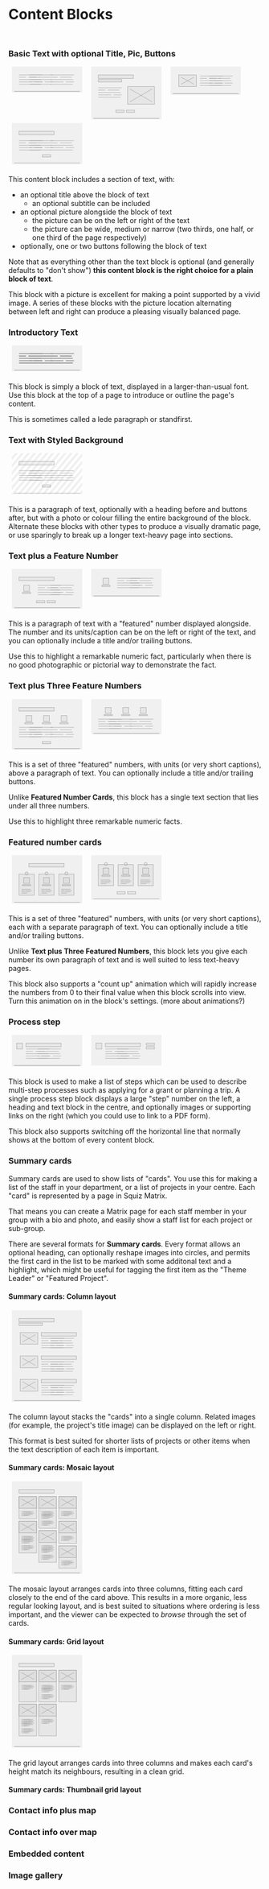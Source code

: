 
<style>
    h1 { padding: 1em 0; }
    h2 { padding: 2em 0 1em; }
    /* SVG diagrams */
    svg {
        fill: rgba(200,200,200, 0.25);
        stroke: #999;
        stroke-width: 0.3;
    }
    #sourcesvg {
        display: none;
    }
    #diag-bg {
        fill: rgba(255,255,255, 1);
        stroke: none;
    }
    svg.diag {
        display: inline-block;
        vertical-align: top;
        /*transform: rotate(-3deg);*/
        /*float: right;*/
        /*clear: right;*/
        width: 10em;
        /*width: 240px;*/
        margin: 0 0.5em 0.5em; 
    }
    svg use.highlight {
        fill: #ff9;
        fill: rgba(255,255,153, 0.9);
        stroke: #333;
        stroke-width: 0.6;
    }
</style>

<svg id="diags" version="1.1" xmlns="http://www.w3.org/2000/svg" xmlns:xlink="http://www.w3.org/1999/xlink" style="display: none">
    <defs>
        <symbol id="bg">
            <rect x="0" y="0" width="60" height="100" stroke="none" />
        </symbol>
        <symbol id="img-bg">
            <rect x="0" y="0" width="60" height="50" stroke="none" />
            <line x1="0" y1="0" x2="60" y2="50" stroke-width="100" stroke="white" stroke-dasharray="2,2" />
        </symbol>
        <symbol id="heading">
            <rect x="6" y="7" width="30" height="3" />
        </symbol>
        <symbol id="heading-and-sub">
            <rect x="6" y="7" width="30" height="3" />
            <rect x="6" y="11" width="20" height="2" />
        </symbol>
        <symbol id="text-sml">
            <line x1="0" y1="1" x2="8" y2="1" />
            <line x1="0" y1="2.1" x2="3" y2="2.1" /><line x1="3.5" y1="2.1" x2="9" y2="2.1" />
            <line x1="0" y1="3.2" x2="8" y2="3.2" />
            <line x1="0" y1="4.3" x2="5" y2="4.3" />
        </symbol>
        <symbol id="text-med">
            <line x1="0" y1="1" x2="20" y2="1" />
            <line x1="0" y1="3" x2="6" y2="3" /><line x1="8" y1="3" x2="18" y2="3" />
            <line x1="0" y1="5" x2="19" y2="5" />
            <line x1="0" y1="7" x2="11" y2="7" /><line x1="13" y1="7" x2="20" y2="7" />
            <line x1="0" y1="9" x2="19" y2="9" />
        </symbol>
        <symbol id="text-wide">
            <use xlink:href="#text-med" x="6" y="1"></use>
            <use xlink:href="#text-med" x="15" y="1"></use>
            <use xlink:href="#text-med" x="33" y="1"></use>
        </symbol>
        <symbol id="pic-med">
            <rect x="1" y="1" width="23" height="15" />
            <line x1="3" y1="3" x2="22" y2="14" />
            <line x1="22" y1="3" x2="3" y2="14" />
        </symbol>
        <symbol id="pic-sml">
            <rect x="1" y="1" width="15" height="10" />
            <line x1="3" y1="3" x2="14" y2="9" />
            <line x1="14" y1="3" x2="3" y2="9" />
        </symbol>
        <symbol id="num">
            <rect x="2" y="1" width="5" height="5" />
            <rect x="1" y="7" width="7" height="1" />
        </symbol>
        <symbol id="three-nums">
            <use xlink:href="#num" x="10" y="1"></use>
            <use xlink:href="#num" x="25" y="1"></use>
            <use xlink:href="#num" x="40" y="1"></use>
        </symbol>
        <symbol id="numcard">
            <rect x="1" y="3" width="13" height="18" />
            <use xlink:href="#num" x="3" y="5"></use>
            <circle cx="7.5" cy="2.5" r="1.3" />
            <use xlink:href="#text-sml" x="3" y="15"></use>
        </symbol>
        <symbol id="three-numcards">
            <use xlink:href="#numcard" x="10" y="1"></use>
            <use xlink:href="#numcard" x="25" y="1"></use>
            <use xlink:href="#numcard" x="40" y="1"></use>
        </symbol>
        <symbol id="processnum">
            <rect x="4" y="1" width="5" height="5" />
        </symbol>
        <symbol id="column-card">
            <use xlink:href="#pic-sml" x="6" y="6"></use>
            <use xlink:href="#heading" x="19"></use>
            <use xlink:href="#text-med" x="25" y="11"></use>
            <use xlink:href="#text-med" x="33" y="11"></use>
        </symbol>
        <symbol id="mosaic-card-short-content">
            <use xlink:href="#pic-sml" x="0" y="0"></use>
            <use xlink:href="#text-sml" x="3" y="13"></use>
            <use xlink:href="#text-sml" x="5" y="13"></use>
        </symbol>
        <symbol id="mosaic-card-short">
            <rect x="1" y="1" width="15" height="19" />
            <use xlink:href="#mosaic-card-short-content"></use>
        </symbol>
        <symbol id="mosaic-card-long-content">
            <use xlink:href="#pic-sml" x="0" y="0"></use>
            <use xlink:href="#text-sml" x="3" y="13"></use>
            <use xlink:href="#text-sml" x="5" y="13"></use>
            <use xlink:href="#text-sml" x="3" y="15.2"></use>
            <use xlink:href="#text-sml" x="5" y="15.2"></use>
            <use xlink:href="#text-sml" x="3" y="21"></use>
            <use xlink:href="#text-sml" x="5" y="21"></use>
        </symbol>
        <symbol id="mosaic-card-long-border">
            <rect x="1" y="1" width="15" height="27" />
        </symbol>
        <symbol id="mosaic-card-long">
            <use xlink:href="#mosaic-card-long-border"></use>
            <use xlink:href="#mosaic-card-long-content"></use>
        </symbol>
        <symbol id="mosaic-card-shortlong">
            <use xlink:href="#mosaic-card-long-border"></use>
            <use xlink:href="#mosaic-card-short-content"></use>
        </symbol>
        <symbol id="btn">
            <rect x="1" y="1" width="7" height="2" />
        </symbol>
        <symbol id="btns">
            <rect x="1" y="1" width="7" height="2" />
            <rect x="10" y="1" width="7" height="2" />
        </symbol>
        <symbol id="border">
            <rect x="2" y="1" width="56" height="0.1" />
        </symbol>
    </defs>
</svg>


# Content Blocks

### Basic Text with optional Title, Pic, Buttons

<svg class="diag" viewBox="0 0 60 22">
    <use xlink:href="#bg"></use>
    <use xlink:href="#text-wide" y="5"></use>
    <use xlink:href="#border" y="20"></use>
</svg>
<svg class="diag" viewBox="0 0 60 45">
    <use xlink:href="#bg"></use>
    <use xlink:href="#heading-and-sub"></use>
    <use xlink:href="#text-med" x="6" y="17"></use>
    <use xlink:href="#pic-med" x="30" y="16"></use>
    <use xlink:href="#btns" x="20" y="36"></use>
    <use xlink:href="#border" y="43"></use>
</svg>
<svg class="diag" viewBox="0 0 60 24">
    <use xlink:href="#bg"></use>
    <use xlink:href="#text-med" x="25" y="7"></use>
    <use xlink:href="#text-med" x="33" y="7"></use>
    <use xlink:href="#pic-sml" x="6" y="6"></use>
    <use xlink:href="#border" y="22"></use>
</svg>
<svg class="diag" viewBox="0 0 60 35">
    <use xlink:href="#bg"></use>
    <use xlink:href="#heading"></use>
    <use xlink:href="#text-wide" y="13"></use>
    <use xlink:href="#btn" x="25" y="26"></use>
    <use xlink:href="#border" y="33"></use>
</svg>

This content block includes a section of text, with:

- an optional title above the block of text
    - an optional subtitle can be included
- an optional picture alongside the block of text
    - the picture can be on the left or right of the text
    - the picture can be wide, medium or narrow (two thirds, 
    one half, or one third of the page respectively)
- optionally, one or two buttons following the block of text

Note that as everything other than the text block is optional
(and generally defaults to "don't show") **this content block is 
the right choice for a plain block of text**.

This block with a picture is excellent for making a point 
supported by a vivid image. A series of these blocks with 
the picture location alternating between left and right
can produce a pleasing visually balanced page.


### Introductory Text

<svg class="diag" viewBox="0 0 60 22">
    <use xlink:href="#bg"></use>
    <use xlink:href="#text-wide" y="5" stroke-width="0.8"></use>
    <use xlink:href="#border" y="20"></use>
</svg>

This block is simply a block of text, displayed in a 
larger-than-usual font.  Use this block at the top of a page 
to introduce or outline the page's content.

This is sometimes called a lede paragraph or standfirst.


### Text with Styled Background

<svg class="diag" viewBox="0 0 60 35">
    <use xlink:href="#img-bg"></use>
    <use xlink:href="#heading"></use>
    <use xlink:href="#text-wide" y="13"></use>
    <use xlink:href="#btn" x="25" y="26"></use>
    <use xlink:href="#border" y="33"></use>
</svg>

This is a paragraph of text, optionally with a heading before and 
buttons after, but with a photo or colour filling the entire 
background of the block. Alternate these blocks with other types
to produce a visually dramatic page, or use sparingly to break
up a longer text-heavy page into sections.


### Text plus a Feature Number

<svg class="diag" viewBox="0 0 60 34">
    <use xlink:href="#bg"></use>
    <use xlink:href="#heading"></use>
    <use xlink:href="#num" x="8" y="13"></use>
    <use xlink:href="#text-med" x="22" y="13"></use>
    <use xlink:href="#text-med" x="33" y="13"></use>
    <use xlink:href="#btns" x="20" y="26"></use>
    <use xlink:href="#border" y="32"></use>
</svg>

<svg class="diag" viewBox="0 0 60 24">
    <use xlink:href="#bg"></use>
    <use xlink:href="#text-med" x="22" y="7"></use>
    <use xlink:href="#text-med" x="33" y="7"></use>
    <use xlink:href="#num" x="8" y="7"></use>
    <use xlink:href="#border" y="22"></use>
</svg>

This is a paragraph of text with a "featured" number 
displayed alongside.  The number and its units/caption 
can be on the left or right of the text, and you can 
optionally include a title and/or trailing buttons.

Use this to highlight a remarkable numeric fact, 
particularly when there is no good photographic or 
pictorial way to demonstrate the fact.


### Text plus Three Feature Numbers

<svg class="diag" viewBox="0 0 60 43">
    <use xlink:href="#bg"></use>
    <use xlink:href="#heading"></use>
    <use xlink:href="#three-nums" y="12"></use>
    <use xlink:href="#text-wide" y="22"></use>
    <use xlink:href="#btn" x="25" y="35"></use>
    <use xlink:href="#border" y="41"></use>
</svg>

<svg class="diag" viewBox="0 0 60 30">
    <use xlink:href="#bg"></use>
    <use xlink:href="#three-nums" y="5"></use>
    <use xlink:href="#text-wide" y="15"></use>
    <use xlink:href="#border" y="28"></use>
</svg>

This is a set of three "featured" numbers, with units 
(or very short captions), above a paragraph of text. 
You can optionally include a title and/or trailing 
buttons.

Unlike **Featured Number Cards**, this block has a 
single text section that lies under all three numbers.

Use this to highlight three remarkable numeric facts.


### Featured number cards

<svg class="diag" viewBox="0 0 60 41">
    <use xlink:href="#bg"></use>
    <use xlink:href="#heading" x="8.5"></use>
    <use xlink:href="#numcard" x="5" y="13"></use>
    <use xlink:href="#numcard" x="22" y="13"></use>
    <use xlink:href="#numcard" x="39" y="13"></use>
    <use xlink:href="#border" y="39"></use>
</svg>

<svg class="diag" viewBox="0 0 60 38">
    <use xlink:href="#bg"></use>
    <use xlink:href="#numcard" x="5" y="5"></use>
    <use xlink:href="#numcard" x="22" y="5"></use>
    <use xlink:href="#numcard" x="39" y="5"></use>
    <use xlink:href="#btns" x="21" y="30"></use>
    <use xlink:href="#border" y="36"></use>
</svg>

This is a set of three "featured" numbers, with units (or very 
short captions), each with a separate paragraph of text. You 
can optionally include a title and/or trailing buttons.

Unlike **Text plus Three Featured Numbers**, this block lets
you give each number its own paragraph of text and is well
suited to less text-heavy pages.

This block also supports a "count up" animation which will
rapidly increase the numbers from 0 to their final value when
this block scrolls into view.  Turn this animation on in the
block's settings. (more about animations?)


### Process step

<svg class="diag" viewBox="0 0 60 27">
    <use xlink:href="#bg"></use>
    <use xlink:href="#processnum" y="6"></use>
    <use xlink:href="#heading" x="6"></use>
    <use xlink:href="#text-med" x="12" y="11"></use>
    <use xlink:href="#text-med" x="22" y="11"></use>
    <use xlink:href="#border" y="25"></use>
</svg>

<svg class="diag" viewBox="0 0 60 26">
    <use xlink:href="#bg"></use>
    <use xlink:href="#processnum" y="6"></use>
    <use xlink:href="#heading" x="6"></use>
    <use xlink:href="#text-med" x="12" y="11"></use>
    <use xlink:href="#text-med" x="22" y="11"></use>
    <use xlink:href="#btn" x="46" y="6"></use>
    <use xlink:href="#btn" x="46" y="9"></use>
</svg>

This block is used to make a list of steps which can be used
to describe multi-step processes such as applying for a grant
or planning a trip.  A single process step block displays a 
large "step" number on the left, a heading and text block in
the centre, and optionally images or supporting links on the
right (which you could use to link to a PDF form).

This block also supports switching off the horizontal line
that normally shows at the bottom of every content block.


### Summary cards

Summary cards are used to show lists of "cards". You use this
for making a list of the staff in your department, or a list
of projects in your centre. Each "card" is represented by 
a page in Squiz Matrix.

That means you can create a Matrix page for each staff member
in your group with a bio and photo, and easily show a staff 
list for each project or sub-group.

There are several formats for **Summary cards**.  Every format
allows an optional heading, can optionally reshape images into
circles, and permits the first card in the list to be marked 
with some additonal text and a highlight, which might be 
useful for tagging the first item as the "Theme Leader" or
"Featured Project".



#### Summary cards: Column layout

<svg class="diag" viewBox="0 0 60 78">
    <use xlink:href="#bg"></use>
    <use xlink:href="#heading-and-sub"></use>
    <use xlink:href="#column-card" y="12"></use>
    <use xlink:href="#column-card" y ="32"></use>
    <use xlink:href="#column-card" y ="52"></use>
    <use xlink:href="#border" y="76"></use>
</svg>

The column layout stacks the "cards" into a single column.
Related images (for example, the project's title image) 
can be displayed on the left or right.

This format is best suited for shorter lists of projects
or other items when the text description of each item is 
important.


#### Summary cards: Mosaic layout

<svg class="diag" viewBox="0 0 60 79">
    <use xlink:href="#bg"></use>
    <use xlink:href="#heading"></use>
    <use xlink:href="#mosaic-card-short" x="5" y="12"></use>
    <use xlink:href="#mosaic-card-long" x="5" y="33"></use>
    <use xlink:href="#mosaic-card-long" x="22" y="12"></use>
    <use xlink:href="#mosaic-card-long" x="22" y="41"></use>
    <use xlink:href="#mosaic-card-short" x="39" y="12"></use>
    <use xlink:href="#mosaic-card-short" x="39" y="33"></use>
    <use xlink:href="#mosaic-card-short" x="39" y="54"></use>
    <use xlink:href="#border" y="77"></use>
</svg>

The mosaic layout arranges cards into three columns, fitting
each card closely to the end of the card above. This results
in a more organic, less regular looking layout, and is best
suited to situations where ordering is less important, and
the viewer can be expected to *browse* through the set of
cards.


#### Summary cards: Grid layout

<svg class="diag" viewBox="0 0 60 79">
    <use xlink:href="#bg"></use>
    <use xlink:href="#heading"></use>
    <use xlink:href="#mosaic-card-shortlong" x="5" y="12"></use>
    <use xlink:href="#mosaic-card-long" x="5" y="41"></use>
    <use xlink:href="#mosaic-card-long" x="22" y="12"></use>
    <use xlink:href="#mosaic-card-shortlong" x="22" y="41"></use>
    <use xlink:href="#mosaic-card-shortlong" x="39" y="12"></use>
    <use xlink:href="#border" y="77"></use>
</svg>

The grid layout arranges cards into three columns and makes 
each card's height match its neighbours, resulting in a clean
grid.


#### Summary cards: Thumbnail grid layout


### Contact info plus map


### Contact info over map


### Embedded content


### Image gallery




<!-- <svg class="diag"><use class="highlight" xlink:href="#block"></use></svg> -->

